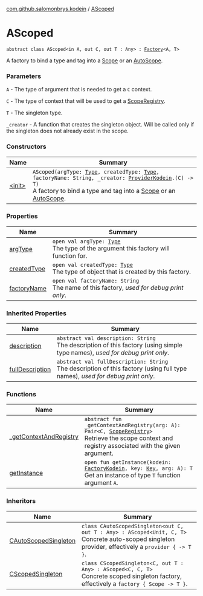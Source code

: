 [com.github.salomonbrys.kodein](../index.md) / [AScoped](.)

# AScoped

`abstract class AScoped<in A, out C, out T : Any> : `[`Factory`](../-factory/index.md)`<A, T>`

A factory to bind a type and tag into a [Scope](../-scope/index.md) or an [AutoScope](../-auto-scope/index.md).

### Parameters

`A` - The type of argument that is needed to get a `C` context.

`C` - The type of context that will be used to get a [ScopeRegistry](../-scope-registry/index.md).

`T` - The singleton type.

`_creator` - A function that creates the singleton object. Will be called only if the singleton does not already exist in the scope.

### Constructors

| Name | Summary |
|---|---|
| [&lt;init&gt;](-init-.md) | `AScoped(argType: `[`Type`](http://docs.oracle.com/javase/6/docs/api/java/lang/reflect/Type.html)`, createdType: `[`Type`](http://docs.oracle.com/javase/6/docs/api/java/lang/reflect/Type.html)`, factoryName: String, _creator: `[`ProviderKodein`](../-provider-kodein/index.md)`.(C) -> T)`<br>A factory to bind a type and tag into a [Scope](../-scope/index.md) or an [AutoScope](../-auto-scope/index.md). |

### Properties

| Name | Summary |
|---|---|
| [argType](arg-type.md) | `open val argType: `[`Type`](http://docs.oracle.com/javase/6/docs/api/java/lang/reflect/Type.html)<br>The type of the argument this factory will function for. |
| [createdType](created-type.md) | `open val createdType: `[`Type`](http://docs.oracle.com/javase/6/docs/api/java/lang/reflect/Type.html)<br>The type of object that is created by this factory. |
| [factoryName](factory-name.md) | `open val factoryName: String`<br>The name of this factory, *used for debug print only*. |

### Inherited Properties

| Name | Summary |
|---|---|
| [description](../-factory/description.md) | `abstract val description: String`<br>The description of this factory (using simple type names), *used for debug print only*. |
| [fullDescription](../-factory/full-description.md) | `abstract val fullDescription: String`<br>The description of this factory (using full type names), *used for debug print only*. |

### Functions

| Name | Summary |
|---|---|
| [_getContextAndRegistry](_get-context-and-registry.md) | `abstract fun _getContextAndRegistry(arg: A): Pair<C, `[`ScopeRegistry`](../-scope-registry/index.md)`>`<br>Retrieve the scope context and registry associated with the given argument. |
| [getInstance](get-instance.md) | `open fun getInstance(kodein: `[`FactoryKodein`](../-factory-kodein/index.md)`, key: `[`Key`](../-kodein/-key/index.md)`, arg: A): T`<br>Get an instance of type `T` function argument `A`. |

### Inheritors

| Name | Summary |
|---|---|
| [CAutoScopedSingleton](../-c-auto-scoped-singleton/index.md) | `class CAutoScopedSingleton<out C, out T : Any> : AScoped<Unit, C, T>`<br>Concrete auto-scoped singleton provider, effectively a `provider { -> T }`. |
| [CScopedSingleton](../-c-scoped-singleton/index.md) | `class CScopedSingleton<C, out T : Any> : AScoped<C, C, T>`<br>Concrete scoped singleton factory, effectively a `factory { Scope -> T }`. |
